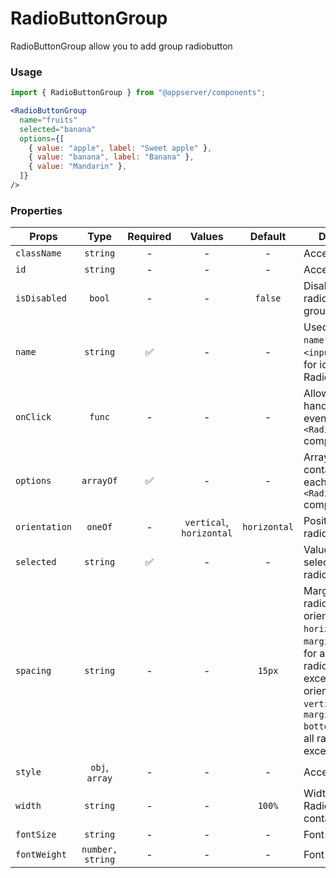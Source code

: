 # RadioButtonGroup

RadioButtonGroup allow you to add group radiobutton

### Usage

```js
import { RadioButtonGroup } from "@appserver/components";
```

```jsx
<RadioButtonGroup
  name="fruits"
  selected="banana"
  options={[
    { value: "apple", label: "Sweet apple" },
    { value: "banana", label: "Banana" },
    { value: "Mandarin" },
  ]}
/>
```

### Properties

| Props         |       Type       | Required |          Values          |   Default    | Description                                                                                                                                                                                                       |
| ------------- | :--------------: | :------: | :----------------------: | :----------: | ----------------------------------------------------------------------------------------------------------------------------------------------------------------------------------------------------------------- |
| `className`   |     `string`     |    -     |            -             |      -       | Accepts class                                                                                                                                                                                                     |
| `id`          |     `string`     |    -     |            -             |      -       | Accepts id                                                                                                                                                                                                        |
| `isDisabled`  |      `bool`      |    -     |            -             |   `false`    | Disabling all radiobutton in group                                                                                                                                                                                |
| `name`        |     `string`     |    ✅    |            -             |      -       | Used as HTML `name` property for `<input>` tag. Used for identification RadioButtonGroup                                                                                                                          |
| `onClick`     |      `func`      |    -     |            -             |      -       | Allow you to handle clicking events on `<RadioButton />` component                                                                                                                                                |
| `options`     |    `arrayOf`     |    ✅    |            -             |      -       | Array of objects, contains props for each `<RadioButton />` component                                                                                                                                             |
| `orientation` |     `oneOf`      |    -     | `vertical`, `horizontal` | `horizontal` | Position of radiobuttons                                                                                                                                                                                          |
| `selected`    |     `string`     |    ✅    |            -             |      -       | Value of the selected radiobutton                                                                                                                                                                                 |
| `spacing`     |     `string`     |    -     |            -             |    `15px`    | Margin between radiobutton. If orientation `horizontal`, it is `margin-left`(apply for all radiobuttons, except first), if orientation `vertical`, it is `margin-bottom`(apply for all radiobuttons, except last) |
| `style`       |  `obj`, `array`  |    -     |            -             |      -       | Accepts css style                                                                                                                                                                                                 |
| `width`       |     `string`     |    -     |            -             |    `100%`    | Width of RadioButtonGroup container                                                                                                                                                                               |
| `fontSize`    |     `string`     |    -     |            -             |      -       | Font size of link                                                                                                                                                                                                 |
| `fontWeight`  | `number, string` |    -     |            -             |      -       | Font weight of link                                                                                                                                                                                               |
